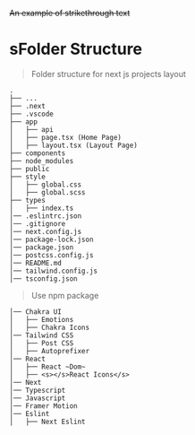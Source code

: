 ~~An example of strikethrough text~~  

sFolder Structure
============================

> Folder structure for next js projects layout

    .
    ├── ...
    ├── .next         
    ├── .vscode        
    ├── app     
    │   ├── api         
    │   ├── page.tsx (Home Page)            
    │   ├── layout.tsx (Layout Page)            
    ├── components           
    ├── node_modules         
    ├── public            
    ├── style                    
    │   ├── global.css          
    │   ├── global.scss       
    ├── types                    
    │   ├── index.ts                                                      
    │── .eslintrc.json
    │── .gitignore
    │── next.config.js
    │── package-lock.json
    │── package.json
    │── postcss.config.js
    │── README.md
    │── tailwind.config.js
    │── tsconfig.json

> Use npm package

    │── Chakra UI                
    │   ├── Emotions
    │   ├── Chakra Icons
    │── Tailwind CSS   
    │   ├── Post CSS
    │   ├── Autoprefixer
    │── React            
    │   ├── React ~Dom~   
    │   ├── <s></s>React Icons</s>
    │── Next 
    │── Typescript
    │── Javascript
    │── Framer Motion
    │── Eslint
    │   ├── Next Eslint
